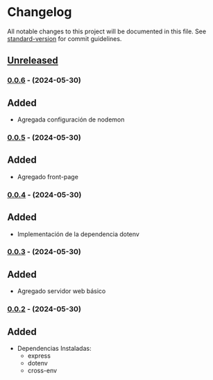 
# Changelog

All notable changes to this project will be documented in this file. See [standard-version](https://github.com/conventional-changelog/standard-version) for commit guidelines.

## [Unreleased](<https://github.com/strangexz/curso-basico-nodejs.git>)

### [0.0.6] - (2024-05-30)

## Added

- Agregada configuración de nodemon

### [0.0.5] - (2024-05-30)

## Added

- Agregado front-page

### [0.0.4] - (2024-05-30)

## Added

- Implementación de la dependencia dotenv

### [0.0.3] - (2024-05-30)

## Added

- Agregado servidor web básico

### [0.0.2] - (2024-05-30)

## Added

- Dependencias Instaladas:
  - express
  - dotenv
  - cross-env

[0.0.6]: https://github.com/strangexz/curso-basico-nodejs/compare/v0.0.5...v0.0.6
[0.0.5]: https://github.com/strangexz/curso-basico-nodejs/compare/v0.0.4...v0.0.5
[0.0.4]: https://github.com/strangexz/curso-basico-nodejs/compare/v0.0.3...v0.0.4
[0.0.3]: https://github.com/strangexz/curso-basico-nodejs/compare/v0.0.2...v0.0.3
[0.0.2]: https://github.com/strangexz/curso-basico-nodejs/releases/tag/v0.0.2
